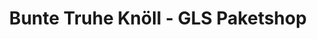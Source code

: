 ---
title: "Bunte Truhe Knöll - GLS Paketshop"
url: /reinheim/bunte-truhe-knoell-gls-paketshop/
shop: Andenken
---
